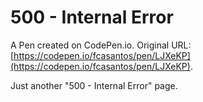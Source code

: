 # 500 - Internal Error

A Pen created on CodePen.io. Original URL: [https://codepen.io/fcasantos/pen/LJXeKP](https://codepen.io/fcasantos/pen/LJXeKP).

Just another "500 - Internal Error" page.